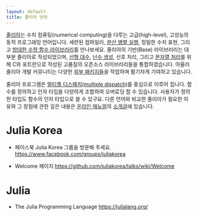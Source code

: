 ```yaml
---
layout: default
title: 줄리아 언어
---
```

<link rel="canonical" href="https://juliakorea.github.io">

[줄리아](https://julialang.org)는 수치 컴퓨팅(numerical computing)을 다루는 고급(high-level), 고성능의 동적 프로그래밍 언어입니다.
세련된 컴파일러, [분산 병렬 실행](/ko/latest/manual/parallel-computing), 정밀한 수치 표현, 그리고 [방대한 수학 함수 라이브러리](/ko/latest/#Standard-Library-1)를
만나보세요. 줄리아의 기반(Base) 라이브러리는 대부분 줄리아로 작성되었으며, [선형 대수](/ko/latest/stdlib/LinearAlgebra/), [난수 생성](/ko/latest/stdlib/Random/),
신호 처리, 그리고 [문자열 처리](/ko/latest/manual/strings/#strings)를 위해
C와 포트란으로 작성된 고품질의 오픈소스 라이브러리들을 통합하였습니다.
아울러 줄리아 개발 커뮤니티는 다양한 [외부 패키지들](https://julialang.org/packages/)을 작업하며 활기차게 기여하고 있습니다.

<!--
This keynote talk by Stefan Karpinski at [ODSC Boston](https://www.odsc.com/boston) (2016) on [the two language problem](https://www.youtube.com/watch?v=B9moDuSYzGo) explains much of the motivation behind Julia:

<div style="text-align: center">
<iframe width="560" height="315" src="https://www.youtube.com/embed/B9moDuSYzGo" frameborder="0" allowfullscreen></iframe>
</div>
-->

줄리아 프로그램은 [멀티플 디스패치(multiple dispatch)](/ko/latest/manual/methods/)를 중심으로 이루어 집니다.
함수를 정의하고 인자 타입을 다양하게 조합하여 오버로딩 할 수 있습니다.
사용자가 정의한 타입도 함수의 인자 타입으로 쓸 수 있구요.
다른 언어와 비교한 줄리아가 필요한 이유와 그 장점에 관한 깊은 내용은 [온라인 매뉴얼](/ko/latest/)의 [소개글](/ko/latest/#man-introduction-1)에 있습니다.



# Julia Korea
 * 페이스북 Julia Korea 그룹을 방문해 주세요.
   <https://www.facebook.com/groups/juliakorea>

 * Welcome 페이지
   <https://github.com/juliakorea/talks/wiki/Welcome>

# Julia
 * The Julia Programming Language
   <https://julialang.org/>
